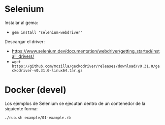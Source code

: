 
# Selenium

Instalar al gema:
* `gem install "selenium-webdriver"`

Descargar el driver:
* https://www.selenium.dev/documentation/webdriver/getting_started/install_drivers/
* `wget https://github.com/mozilla/geckodriver/releases/download/v0.31.0/geckodriver-v0.31.0-linux64.tar.gz`

# Docker (devel)

Los ejemplos de Selenium se ejecutan dentro de un contenedor de la siguiente forma:

```bash
./rub.sh example/01-example.rb
```

